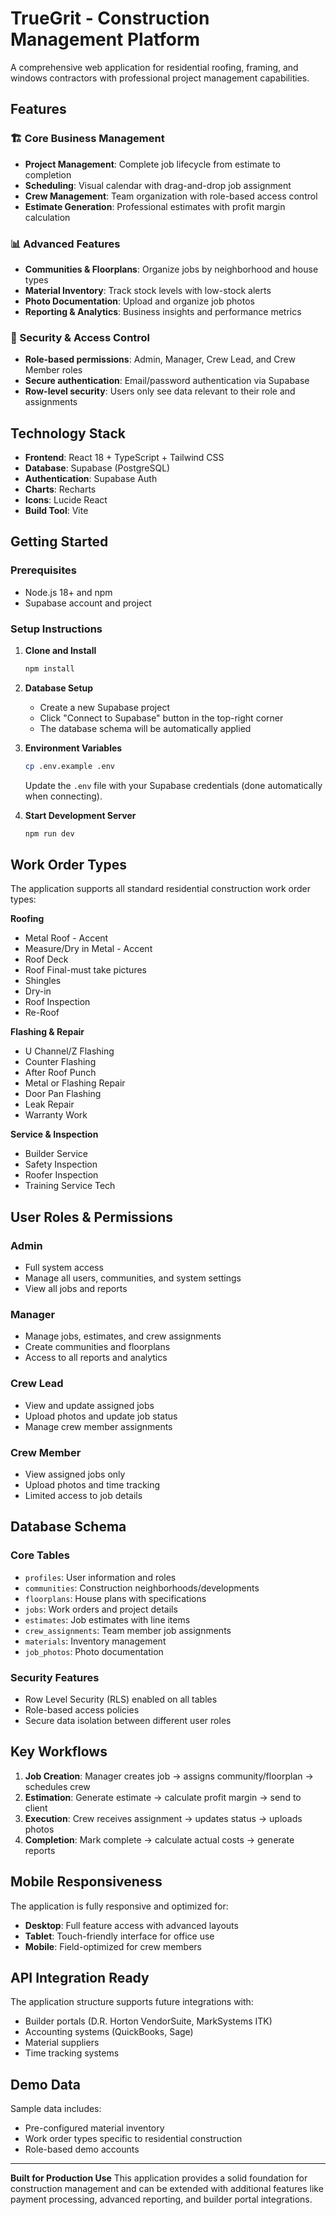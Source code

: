 # TrueGrit - Construction Management Platform

A comprehensive web application for residential roofing, framing, and windows contractors with professional project management capabilities.

## Features

### 🏗️ Core Business Management
- **Project Management**: Complete job lifecycle from estimate to completion
- **Scheduling**: Visual calendar with drag-and-drop job assignment
- **Crew Management**: Team organization with role-based access control
- **Estimate Generation**: Professional estimates with profit margin calculation

### 📊 Advanced Features
- **Communities & Floorplans**: Organize jobs by neighborhood and house types
- **Material Inventory**: Track stock levels with low-stock alerts
- **Photo Documentation**: Upload and organize job photos
- **Reporting & Analytics**: Business insights and performance metrics

### 🔐 Security & Access Control
- **Role-based permissions**: Admin, Manager, Crew Lead, and Crew Member roles
- **Secure authentication**: Email/password authentication via Supabase
- **Row-level security**: Users only see data relevant to their role and assignments

## Technology Stack

- **Frontend**: React 18 + TypeScript + Tailwind CSS
- **Database**: Supabase (PostgreSQL)
- **Authentication**: Supabase Auth
- **Charts**: Recharts
- **Icons**: Lucide React
- **Build Tool**: Vite

## Getting Started

### Prerequisites
- Node.js 18+ and npm
- Supabase account and project

### Setup Instructions

1. **Clone and Install**
   ```bash
   npm install
   ```

2. **Database Setup**
   - Create a new Supabase project
   - Click "Connect to Supabase" button in the top-right corner
   - The database schema will be automatically applied

3. **Environment Variables**
   ```bash
   cp .env.example .env
   ```
   Update the `.env` file with your Supabase credentials (done automatically when connecting).

4. **Start Development Server**
   ```bash
   npm run dev
   ```

## Work Order Types

The application supports all standard residential construction work order types:

**Roofing**
- Metal Roof - Accent
- Measure/Dry in Metal - Accent
- Roof Deck
- Roof Final-must take pictures
- Shingles
- Dry-in
- Roof Inspection
- Re-Roof

**Flashing & Repair**
- U Channel/Z Flashing
- Counter Flashing
- After Roof Punch
- Metal or Flashing Repair
- Door Pan Flashing
- Leak Repair
- Warranty Work

**Service & Inspection**
- Builder Service
- Safety Inspection
- Roofer Inspection
- Training Service Tech

## User Roles & Permissions

### Admin
- Full system access
- Manage all users, communities, and system settings
- View all jobs and reports

### Manager
- Manage jobs, estimates, and crew assignments
- Create communities and floorplans
- Access to all reports and analytics

### Crew Lead
- View and update assigned jobs
- Upload photos and update job status
- Manage crew member assignments

### Crew Member
- View assigned jobs only
- Upload photos and time tracking
- Limited access to job details

## Database Schema

### Core Tables
- `profiles`: User information and roles
- `communities`: Construction neighborhoods/developments
- `floorplans`: House plans with specifications
- `jobs`: Work orders and project details
- `estimates`: Job estimates with line items
- `crew_assignments`: Team member job assignments
- `materials`: Inventory management
- `job_photos`: Photo documentation

### Security Features
- Row Level Security (RLS) enabled on all tables
- Role-based access policies
- Secure data isolation between different user roles

## Key Workflows

1. **Job Creation**: Manager creates job → assigns community/floorplan → schedules crew
2. **Estimation**: Generate estimate → calculate profit margin → send to client
3. **Execution**: Crew receives assignment → updates status → uploads photos
4. **Completion**: Mark complete → calculate actual costs → generate reports

## Mobile Responsiveness

The application is fully responsive and optimized for:
- **Desktop**: Full feature access with advanced layouts
- **Tablet**: Touch-friendly interface for office use
- **Mobile**: Field-optimized for crew members

## API Integration Ready

The application structure supports future integrations with:
- Builder portals (D.R. Horton VendorSuite, MarkSystems ITK)
- Accounting systems (QuickBooks, Sage)
- Material suppliers
- Time tracking systems

## Demo Data

Sample data includes:
- Pre-configured material inventory
- Work order types specific to residential construction
- Role-based demo accounts

---

**Built for Production Use**
This application provides a solid foundation for construction management and can be extended with additional features like payment processing, advanced reporting, and builder portal integrations.